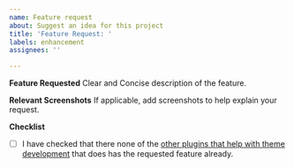 ```yaml
---
name: Feature request
about: Suggest an idea for this project
title: 'Feature Request: '
labels: enhancement
assignees: ''

---
```


**Feature Requested**
Clear and Concise description of the feature.

**Relevant Screenshots**
If applicable, add screenshots to help explain your request.

**Checklist**
- [ ] I have checked that there none of the [other plugins that help with theme development](https://github.com/chrisgrieser/obsidian-theme-design-utilities/blob/master/README.md#plugins) that does has the requested feature already.
